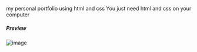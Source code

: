 my personal portfolio using html and css 
You just need html and css on your computer 

##### Preview #####

![image](https://github.com/minhajulislam101/my-cv-html-css/assets/62748402/691652f3-487f-4142-b369-4c435f411dba)


